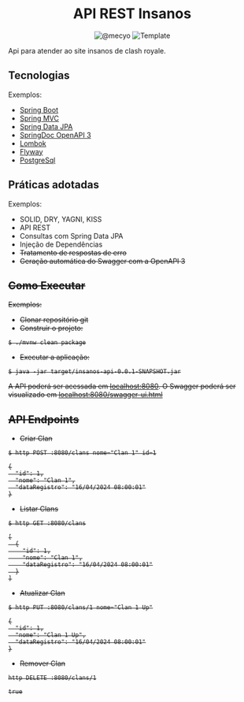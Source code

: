 <h1 align="center">
  API REST Insanos
</h1>

<p align="center">
 <img src="https://img.shields.io/static/v1?label=Youtube&message=@mecyo&color=#0092df&labelColor=000000" alt="@mecyo" />
 <img src="https://img.shields.io/static/v1?label=Tipo&message=Template&color=#0092df&labelColor=000000" alt="Template" />
</p>

Api para atender ao site insanos de clash royale.


## Tecnologias
 
 Exemplos:
- [Spring Boot](https://spring.io/projects/spring-boot)
- [Spring MVC](https://docs.spring.io/spring-framework/reference/web/webmvc.html)
- [Spring Data JPA](https://spring.io/projects/spring-data-jpa)
- [SpringDoc OpenAPI 3](https://springdoc.org/v2/#spring-webflux-support)
- [Lombok](https://projectlombok.org/)
- [Flyway](https://flywaydb.org/)
- [PostgreSql](https://www.postgresql.org/)

## Práticas adotadas

 Exemplos:
- SOLID, DRY, YAGNI, KISS
- API REST
- Consultas com Spring Data JPA
- Injeção de Dependências
- ~~Tratamento de respostas de erro~~
- <s>Geração automática do Swagger com a OpenAPI 3<s>

## Como Executar

 Exemplos:
- Clonar repositório git
- Construir o projeto:
```
$ ./mvnw clean package
```
- Executar a aplicação:
```
$ java -jar target/insanos-api-0.0.1-SNAPSHOT.jar
```

A API poderá ser acessada em [localhost:8080](http://localhost:8080).
<s>O Swagger poderá ser visualizado em [localhost:8080/swagger-ui.html](http://localhost:8080/swagger-ui.html)<s>

## API Endpoints

- Criar Clan 
```
$ http POST :8080/clans nome="Clan 1" id=1

{
  "id": 1,
  "nome": "Clan 1",
  "dataRegistro": "16/04/2024 08:00:01"
}
```

- Listar Clans
```
$ http GET :8080/clans

[
  {
    "id": 1,
    "nome": "Clan 1",
    "dataRegistro": "16/04/2024 08:00:01"
  }
]
```

- Atualizar Clan
```
$ http PUT :8080/clans/1 nome="Clan 1 Up"

{
  "id": 1,
  "nome": "Clan 1 Up",
  "dataRegistro": "16/04/2024 08:00:01"
}
```

- Remover Clan
```
http DELETE :8080/clans/1

true
```
